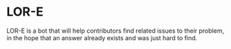 # LOR-E

LOR-E is a bot that will help contributors find related issues to their problem, in the hope that an answer already exists and was just hard to find.



